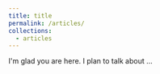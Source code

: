 ```yaml
---
title: title
permalink: /articles/
collections:
  - articles
---
```


I'm glad you are here. I plan to talk about ...
